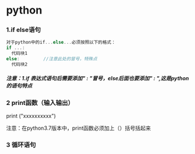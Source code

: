 # python
### 1.if else语句
```javascript
对于python中的if...else...必须按照以下的格式：
if ...:
  代码块1
else:         //注意此处的冒号，特殊点
  代码块2
```

##### 注意：1.if 表达式语句后需要添加" : "冒号，else后面也要添加" : ",这是python的语句特点


### 2 print函数（输入输出）
print ("xxxxxxxxxx")

注意：在python3.7版本中，print函数必须加上（）括号括起来

### 3 循环语句


     
 
